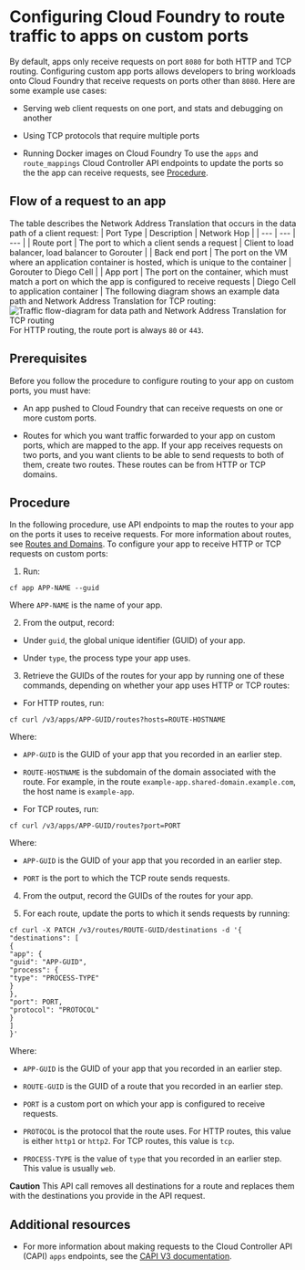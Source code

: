 # Configuring Cloud Foundry to route traffic to apps on custom ports
By default, apps only receive requests on port `8080` for both HTTP and TCP routing. Configuring custom app ports allows developers to bring workloads onto
Cloud Foundry that receive requests on ports other than `8080`. Here are some example use cases:

* Serving web client requests on one port, and stats and debugging on another

* Using TCP protocols that require multiple ports

* Running Docker images on Cloud Foundry
To use the `apps` and `route_mappings` Cloud Controller API endpoints to update the ports so the the app can receive requests, see [Procedure](https://docs.cloudfoundry.org/devguide/custom-ports.html#procedure).

## Flow of a request to an app
The table describes the Network Address Translation that occurs in the data path of a client request:
| Port Type | Description | Network Hop |
| --- | --- | --- |
| Route port | The port to which a client sends a request | Client to load balancer, load balancer to Gorouter |
| Back end port | The port on the VM where an application container is hosted, which is unique to the container | Gorouter to Diego Cell |
| App port | The port on the container, which must match a port on which the app is configured to receive requests | Diego Cell to application container |
The following diagram shows an example data path and Network Address Translation for TCP routing:
![Traffic flow-diagram for data path and Network Address Translation for TCP routing](https://docs.cloudfoundry.org/devguide/images/route_ports.png)
For HTTP routing, the route port is always `80` or `443`.

## Prerequisites
Before you follow the procedure to configure routing to your app on custom ports, you must have:

* An app pushed to Cloud Foundry that can receive requests on one or more custom ports.

* Routes for which you want traffic forwarded to your app on custom ports, which are mapped to the app.
If your app receives requests on two ports, and you want clients to be able to send requests to both of them, create two routes. These routes can be from HTTP or TCP domains.

## Procedure
In the following procedure, use API endpoints to map the routes to your app on the ports it uses to receive requests.
For more information about routes, see [Routes and Domains](https://docs.cloudfoundry.org/devguide/deploy-apps/routes-domains.html).
To configure your app to receive HTTP or TCP requests on custom ports:

1. Run:
```
cf app APP-NAME --guid
```
Where `APP-NAME` is the name of your app.

2. From the output, record:

* Under `guid`, the global unique identifier (GUID) of your app.

* Under `type`, the process type your app uses.

3. Retrieve the GUIDs of the routes for your app by running one of these commands, depending on whether your app uses HTTP or TCP routes:

* For HTTP routes, run:
```
cf curl /v3/apps/APP-GUID/routes?hosts=ROUTE-HOSTNAME
```
Where:

+ `APP-GUID` is the GUID of your app that you recorded in an earlier step.

+ `ROUTE-HOSTNAME` is the subdomain of the domain associated with the route. For example, in the route `example-app.shared-domain.example.com`, the host name is `example-app`.

* For TCP routes, run:
```
cf curl /v3/apps/APP-GUID/routes?port=PORT
```
Where:

+ `APP-GUID` is the GUID of your app that you recorded in an earlier step.

+ `PORT` is the port to which the TCP route sends requests.

4. From the output, record the GUIDs of the routes for your app.

5. For each route, update the ports to which it sends requests by running:
```
cf curl -X PATCH /v3/routes/ROUTE-GUID/destinations -d '{
"destinations": [
{
"app": {
"guid": "APP-GUID",
"process": {
"type": "PROCESS-TYPE"
}
},
"port": PORT,
"protocol": "PROTOCOL"
}
]
}'
```
Where:

* `APP-GUID` is the GUID of your app that you recorded in an earlier step.

* `ROUTE-GUID` is the GUID of a route that you recorded in an earlier step.

* `PORT` is a custom port on which your app is configured to receive requests.

* `PROTOCOL` is the protocol that the route uses. For HTTP routes, this value is either `http1` or `http2`. For TCP routes, this value is `tcp`.

* `PROCESS-TYPE` is the value of `type` that you recorded in an earlier step. This value is usually `web`.

**Caution**
This API call removes all destinations for a route and replaces them with the destinations you provide in the API request.

## Additional resources

* For more information about making requests to the Cloud Controller API (CAPI) `apps` endpoints, see the [CAPI V3 documentation](https://v3-apidocs.cloudfoundry.org/index.html#apps).